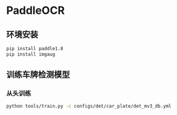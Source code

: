 # PaddleOCR

## 环境安装

```bash
pip install paddle1.8
pip install imgaug
```

## 训练车牌检测模型

### 从头训练

```bash
python tools/train.py -c configs/det/car_plate/det_mv3_db.yml
```
